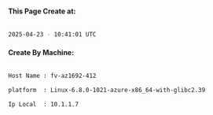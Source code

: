 
   
#### This Page Create at:

```bash

2025-04-23 - 10:41:01 UTC

```

#### Create By Machine:

```bash

Host Name : fv-az1692-412

platform  : Linux-6.8.0-1021-azure-x86_64-with-glibc2.39

Ip Local  : 10.1.1.7

```

